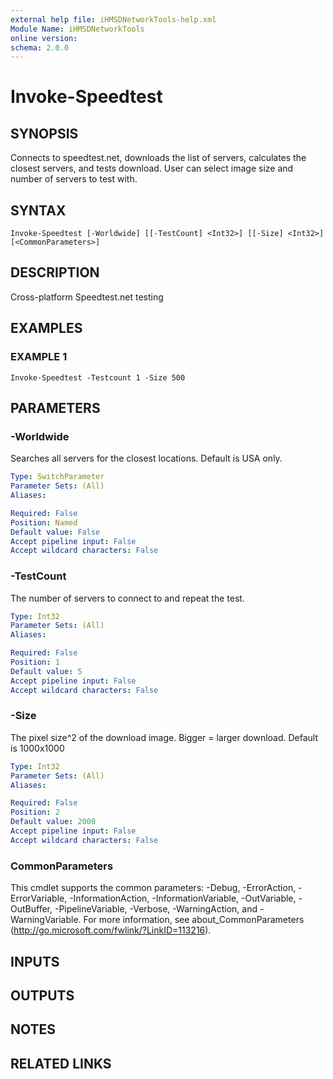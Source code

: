 ```yaml
---
external help file: iHMSDNetworkTools-help.xml
Module Name: iHMSDNetworkTools
online version:
schema: 2.0.0
---
```


# Invoke-Speedtest

## SYNOPSIS
Connects to speedtest.net, downloads the list of servers, calculates the closest servers, and tests download.
User can select image size and number of servers to test with.

## SYNTAX

```
Invoke-Speedtest [-Worldwide] [[-TestCount] <Int32>] [[-Size] <Int32>] [<CommonParameters>]
```

## DESCRIPTION
Cross-platform Speedtest.net testing

## EXAMPLES

### EXAMPLE 1
```
Invoke-Speedtest -Testcount 1 -Size 500
```

## PARAMETERS

### -Worldwide
Searches all servers for the closest locations.
Default is USA only.

```yaml
Type: SwitchParameter
Parameter Sets: (All)
Aliases:

Required: False
Position: Named
Default value: False
Accept pipeline input: False
Accept wildcard characters: False
```

### -TestCount
The number of servers to connect to and repeat the test.

```yaml
Type: Int32
Parameter Sets: (All)
Aliases:

Required: False
Position: 1
Default value: 5
Accept pipeline input: False
Accept wildcard characters: False
```

### -Size
The pixel size^2 of the download image.
Bigger = larger download.
Default is 1000x1000

```yaml
Type: Int32
Parameter Sets: (All)
Aliases:

Required: False
Position: 2
Default value: 2000
Accept pipeline input: False
Accept wildcard characters: False
```

### CommonParameters
This cmdlet supports the common parameters: -Debug, -ErrorAction, -ErrorVariable, -InformationAction, -InformationVariable, -OutVariable, -OutBuffer, -PipelineVariable, -Verbose, -WarningAction, and -WarningVariable.
For more information, see about_CommonParameters (http://go.microsoft.com/fwlink/?LinkID=113216).

## INPUTS

## OUTPUTS

## NOTES

## RELATED LINKS

